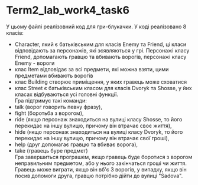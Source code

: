 # Term2_lab_work4_task6
У цьому файлі реалізовний код для гри-блукачки. У коді реалізовано 8 класів: 
- Character, який є батьківським для класів Enemy та Friend, ці класи відповідають за персонажів, які зєявляються у грі. Персонажі класу Friend, допомагають гравцю та вбивають ворогів, персонажі класу Enemy - вороги
- клас Item відповідає за всі предмети, які можна взяти, цими предметами вбивають ворогів
- клас Building створює приміщення, у яких гравець може сховатися
- клас Street є батьківським класом для класів Dvoryk та Shossе, у йих класах відбуваються усі головні функції.\
Гра підтримує такі команди: 
- talk (ворог говорить певну фразу), 
- fight (боротьба з ворогом), 
- ride (якщо персонаж знаходиться на вулиці класу Shosse, то його перекидає на іншу вулицю, причому він втрачає своє життя),
- hide (якщо персонаж знаходиться на вулиці класу Dvoryk, то його перекидає на іншу вулицю, причому він втрачає свої гроші), 
- help (друг допомагає гравцю та вбиває ворога), 
- take (гравець буре предмет)\
Гра завершиться програшем, якщо гравець буде боротися з ворогом неправильним предметом, або у нього закінчаться гроші чи життя. Гравець може виграти, якщо він вб'є 3 ворогів, у випадку, якщо він посив допомоги друга, гравцю потрібно дійти до вулиці "Sadova".
